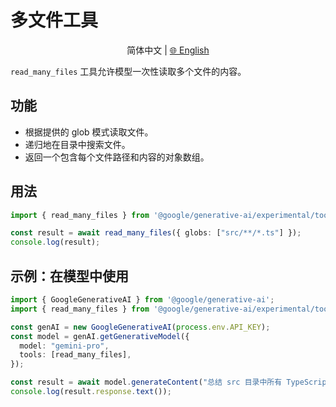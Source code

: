 # 多文件工具

<p align="center">
  简体中文 | <a href="../../../../docs/tools/multi-file.md">🌐 English</a>
</p>

`read_many_files` 工具允许模型一次性读取多个文件的内容。

## 功能

-   根据提供的 glob 模式读取文件。
-   递归地在目录中搜索文件。
-   返回一个包含每个文件路径和内容的对象数组。

## 用法

```typescript
import { read_many_files } from '@google/generative-ai/experimental/tools';

const result = await read_many_files({ globs: ["src/**/*.ts"] });
console.log(result);
```

## 示例：在模型中使用

```typescript
import { GoogleGenerativeAI } from '@google/generative-ai';
import { read_many_files } from '@google/generative-ai/experimental/tools';

const genAI = new GoogleGenerativeAI(process.env.API_KEY);
const model = genAI.getGenerativeModel({
  model: "gemini-pro",
  tools: [read_many_files],
});

const result = await model.generateContent("总结 src 目录中所有 TypeScript 文件的内容。");
console.log(result.response.text());
```